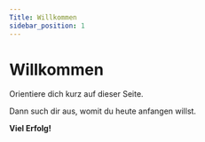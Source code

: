 ```yaml
---
Title: Willkommen
sidebar_position: 1
---
```


# Willkommen

Orientiere dich kurz auf dieser Seite.

Dann such dir aus, womit du heute anfangen willst.

**Viel Erfolg!**